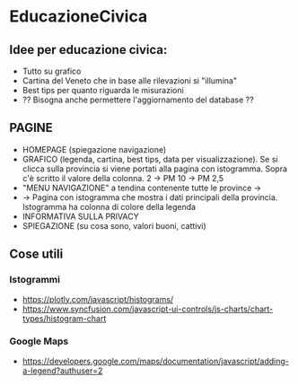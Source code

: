# EducazioneCivica

## Idee per educazione civica:
- Tutto su grafico
- Cartina del Veneto che in base alle rilevazioni si "illumina"
- Best tips per quanto riguarda le misurazioni
- ?? Bisogna anche permettere l'aggiornamento del database ??
## PAGINE
- HOMEPAGE (spiegazione navigazione) 
- GRAFICO (legenda, cartina, best tips, data per visualizzazione). Se si clicca sulla provincia si viene portati alla pagina con istogramma. Sopra c'è scritto il valore della colonna. 2 -> PM 10 -> PM 2,5
- "MENU NAVIGAZIONE" a tendina contenente tutte le province -> 
- -> Pagina con istogramma che mostra i dati principali della provincia. Istogramma ha colonna di colore della legenda
- INFORMATIVA SULLA PRIVACY
- SPIEGAZIONE (su cosa sono, valori buoni, cattivi)

## Cose utili
### Istogrammi
- https://plotly.com/javascript/histograms/
- https://www.syncfusion.com/javascript-ui-controls/js-charts/chart-types/histogram-chart
### Google Maps
- https://developers.google.com/maps/documentation/javascript/adding-a-legend?authuser=2
